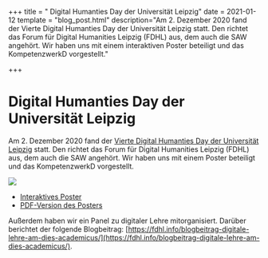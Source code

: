 +++
title = " Digital Humanties Day der Universität Leipzig"
date = 2021-01-12
template = "blog_post.html"
description="Am 2. Dezember 2020 fand der Vierte Digital Humanties Day der Universität Leipzig statt. Den richtet das Forum für Digital Humanities Leipzig (FDHL) aus, dem auch die SAW angehört. Wir haben uns mit einem interaktiven Poster beteiligt und das KompetenzwerkD vorgestellt."

+++

# Digital Humanties Day der Universität Leipzig

Am 2. Dezember 2020 fand der [Vierte Digital Humanties Day der Universität Leipzig]( https://fdhl.info/dhdl-2020/) statt. Den richtet das Forum für Digital Humanities Leipzig (FDHL) aus, dem auch die SAW angehört. Wir haben uns mit einem Poster beteiligt und das KompetenzwerkD vorgestellt.

![](/infoportal/images/blog/dhday2020/poster.gif)

* [Interaktives Poster](https://kompetenzwerkd.github.io/dh-day-leipzig-2020/)
* [PDF-Version des Posters](https://kompetenzwerkd.github.io/dh-day-leipzig-2020/poster.pdf)

Außerdem haben wir ein Panel zu digitaler Lehre mitorganisiert. Darüber berichtet der folgende Blogbeitrag: [https://fdhl.info/blogbeitrag-digitale-lehre-am-dies-academicus/](https://fdhl.info/blogbeitrag-digitale-lehre-am-dies-academicus/).